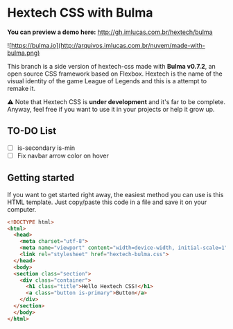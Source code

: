 # Hextech CSS with Bulma
**You can preview a demo here:** http://gh.imlucas.com.br/hextech/bulma

![https://bulma.io](http://arquivos.imlucas.com.br/nuvem/made-with-bulma.png)

This branch is a side version of hextech-css made with **Bulma v0.7.2**, an open source CSS framework based on Flexbox. Hextech is the name of the visual identity of the game League of Legends and this is a attempt to remake it.

:warning: Note that Hextech CSS is **under development** and it's far to be complete. Anyway, feel free if you want to use it in your projects or help it grow up.

## TO-DO List
- [ ] is-secondary is-min
- [ ] Fix navbar arrow color on hover

## Getting started
If you want to get started right away, the easiest method you can use is this HTML template. Just copy/paste this code in a file and save it on your computer.

```html
<!DOCTYPE html>
<html>
  <head>
    <meta charset="utf-8">
    <meta name="viewport" content="width=device-width, initial-scale=1">
    <link rel="stylesheet" href="hextech-bulma.css">
  </head>
  <body>
  <section class="section">
    <div class="container">
      <h1 class="title">Hello Hextech CSS!</h1>
      <a class="button is-primary">Button</a>
    </div>
  </section>
  </body>
</html>
```
